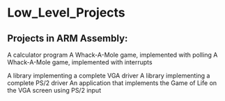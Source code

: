 # Low_Level_Projects

## Projects in ARM Assembly:

A calculator program
A Whack-A-Mole game, implemented with polling
A Whack-A-Mole game, implemented with interrupts

A library implementing a complete VGA driver
A library implementing a complete PS/2 driver
An application that implements the Game of Life on the VGA screen using PS/2 input

